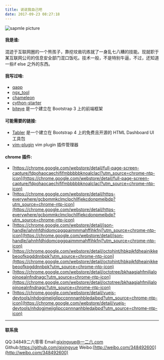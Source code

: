 ```yaml
---
title: 说说我自己吧
date: 2017-09-23 08:27:18
---
```


![sapmle picture](/images/avatar.jpg)

#### 我是谁:
混迹于互联网圈的一个熊孩子，靠挖坟凿坑练就了一身乱七八糟的技能。现就职于某互联网公司的信息安全部门混口饭吃。技术一般，不是特别牛逼，不过，还知道一些if else 之外的东西。

#### 我写过啥:

* [qapp](https://github.com/v1xingyue/qapp)
* [ngx_tool](https://github.com/v1xingyue/ngx_tool)
* [chameleon](https://github.com/v1xingyue/chameleon)
* [cython-starter](https://github.com/v1xingyue/cython-starter)
* [biteye](https://github.com/v1xingyue/biteye) 是一个建立在 Bootstrap 3 上的前端框架

#### 可能需要的链接:

* [Tabler](https://github.com/tabler/tabler) 是一个建立在 Bootstrap 4 上的免费且开源的 HTML Dashboard UI 工具包
* [vim-plugin](https://github.com/junegunn/vim-plug) vim plugin 插件管理器 


#### chrome 插件:
* [https://chrome.google.com/webstore/detail/full-page-screen-capture/fdpohaocaechififmbbbbbknoalclacl?utm_source=chrome-ntp-icon](https://chrome.google.com/webstore/detail/full-page-screen-capture/fdpohaocaechififmbbbbbknoalclacl?utm_source=chrome-ntp-icon)
* [https://chrome.google.com/webstore/detail/https-everywhere/gcbommkclmclpchllfjekcdonpmejbdp?utm_source=chrome-ntp-icon](https://chrome.google.com/webstore/detail/https-everywhere/gcbommkclmclpchllfjekcdonpmejbdp?utm_source=chrome-ntp-icon)
* [https://chrome.google.com/webstore/detail/json-handle/iahnhfdhidomcpggpaimmmahffihkfnj?utm_source=chrome-ntp-icon](https://chrome.google.com/webstore/detail/json-handle/iahnhfdhidomcpggpaimmmahffihkfnj?utm_source=chrome-ntp-icon)
* [https://chrome.google.com/webstore/detail/octohint/hbkpjkfdheainjkkebeoofkpgddnnbpk?utm_source=chrome-ntp-icon](https://chrome.google.com/webstore/detail/octohint/hbkpjkfdheainjkkebeoofkpgddnnbpk?utm_source=chrome-ntp-icon)
* [https://chrome.google.com/webstore/detail/octotree/bkhaagjahfmjljalopjnoealnfndnagc?utm_source=chrome-ntp-icon](https://chrome.google.com/webstore/detail/octotree/bkhaagjahfmjljalopjnoealnfndnagc?utm_source=chrome-ntp-icon)
* [https://chrome.google.com/webstore/detail/vuejs-devtools/nhdogjmejiglipccpnnnanhbledajbpd?utm_source=chrome-ntp-icon](https://chrome.google.com/webstore/detail/vuejs-devtools/nhdogjmejiglipccpnnnanhbledajbpd?utm_source=chrome-ntp-icon)


---
#### 联系我
QQ:34849二六零零
Email:qixingyue@一二六.com
Github:https://github.com/qixingyue
Weibo:[http://weibo.com/348492600](http://weibo.com/348492600)
